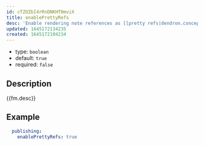 ```yaml
---
id: cTZOZbI4rRnDNKHT0mviX
title: enablePrettyRefs
desc: 'Enable rendering note references as [[pretty refs|dendron.concepts#pretty-ref]] in published notes.'
updated: 1645172134235
created: 1645172104234
---
```


- type: `boolean`
- default: `true` 
- required: `false`

## Description
{{fm.desc}}

## Example

```yml
  publishing:
    enablePrettyRefs: true
```
